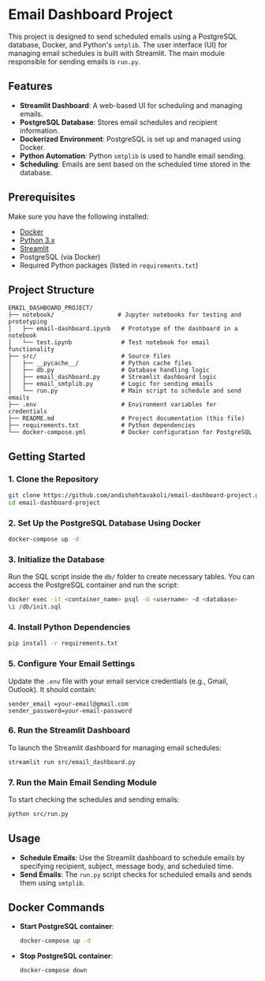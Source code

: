 # Email Dashboard Project

This project is designed to send scheduled emails using a PostgreSQL database, Docker, and Python's `smtplib`. The user interface (UI) for managing email schedules is built with Streamlit. The main module responsible for sending emails is `run.py`.

## Features
- **Streamlit Dashboard**: A web-based UI for scheduling and managing emails.
- **PostgreSQL Database**: Stores email schedules and recipient information.
- **Dockerized Environment**: PostgreSQL is set up and managed using Docker.
- **Python Automation**: Python `smtplib` is used to handle email sending.
- **Scheduling**: Emails are sent based on the scheduled time stored in the database.
  
## Prerequisites

Make sure you have the following installed:

- [Docker](https://www.docker.com/get-started)
- [Python 3.x](https://www.python.org/downloads/)
- [Streamlit](https://streamlit.io/)
- PostgreSQL (via Docker)
- Required Python packages (listed in `requirements.txt`)

## Project Structure

```
EMAIL_DASHBOARD_PROJECT/
├── notebook/                  # Jupyter notebooks for testing and prototyping
│   ├── email-dashboard.ipynb   # Prototype of the dashboard in a notebook
│   └── test.ipynb              # Test notebook for email functionality
├── src/                        # Source files
│   ├── __pycache__/            # Python cache files
│   ├── db.py                   # Database handling logic
│   ├── email_dashboard.py      # Streamlit dashboard logic
│   ├── email_smtplib.py        # Logic for sending emails
│   └── run.py                  # Main script to schedule and send emails
├── .env                        # Environment variables for credentials
├── README.md                   # Project documentation (this file)
├── requirements.txt            # Python dependencies
└── docker-compose.yml          # Docker configuration for PostgreSQL
```

## Getting Started

### 1. Clone the Repository

```bash
git clone https://github.com/andishehtavakoli/email-dashboard-project.git
cd email-dashboard-project
```

### 2. Set Up the PostgreSQL Database Using Docker

```bash
docker-compose up -d
```

### 3. Initialize the Database

Run the SQL script inside the `db/` folder to create necessary tables. You can access the PostgreSQL container and run the script:

```bash
docker exec -it <container_name> psql -U <username> -d <database>
\i /db/init.sql
```

### 4. Install Python Dependencies

```bash
pip install -r requirements.txt
```

### 5. Configure Your Email Settings

Update the `.env` file with your email service credentials (e.g., Gmail, Outlook). It should contain:

```
sender_email =your-email@gmail.com
sender_password=your-email-password
```

### 6. Run the Streamlit Dashboard

To launch the Streamlit dashboard for managing email schedules:

```bash
streamlit run src/email_dashboard.py
```

### 7. Run the Main Email Sending Module

To start checking the schedules and sending emails:

```bash
python src/run.py
```

## Usage

- **Schedule Emails**: Use the Streamlit dashboard to schedule emails by specifying recipient, subject, message body, and scheduled time.
- **Send Emails**: The `run.py` script checks for scheduled emails and sends them using `smtplib`.

## Docker Commands

- **Start PostgreSQL container**:
    ```bash
    docker-compose up -d
    ```

- **Stop PostgreSQL container**:
    ```bash
    docker-compose down
    ```


